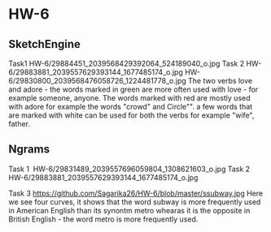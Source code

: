 # HW-6

<h2> SketchEngine </h2>
Task1
  <a> HW-6/29884451_2039568429392064_524189040_o.jpg </a>
Task 2
 <a> HW-6/29883881_2039557629393144_1677485174_o.jpg </a>
 <a> HW-6/29830800_2039568476058726_1224481778_o.jpg </a>
The two verbs love and adore - the words marked in green are more often used with love - for example someone, anyone. The words marked with red are mostly used with adore for example the words "crowd" and Circle"". a few words that are marked with white can be used for both the verbs for example "wife", father.

<h2>  Ngrams </h2>
Task 1
<img scr=> HW-6/29831489_2039557696059804_1308621603_o.jpg </img src>
Task 2
<a> HW-6/29883881_2039557629393144_1677485174_o.jpg </a>

Task 3
 <a> https://github.com/Sagarika26/HW-6/blob/master/ssubway.jpg </a>
Here we see four curves, it shows that the word subway is more frequently used in American English than its synontm metro whearas it is the opposite in British English - the word metro is more frequently used.

